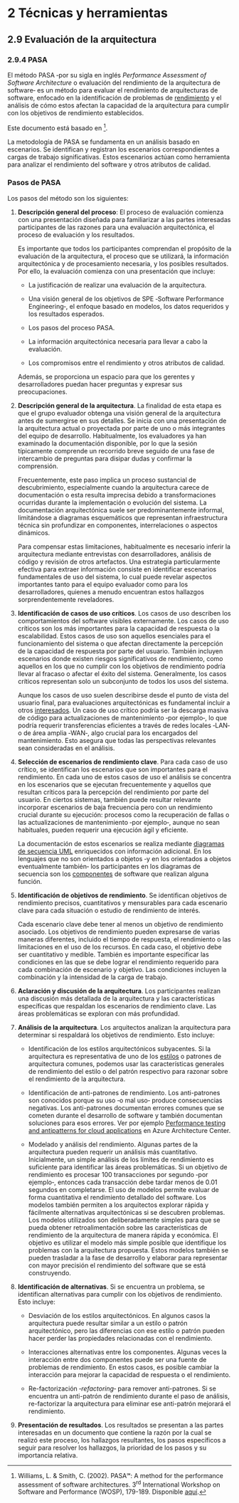 # 2 Técnicas y herramientas

## 2.9 Evaluación de la arquitectura

### 2.9.4 PASA

El método PASA ‑por su sigla en inglés *Performance Assessment of Software
Architecture* o evaluación del rendimiento de la arquitectura de software‑ es un
método para evaluar el rendimiento de arquitecturas de software, enfocado en la
identificación de problemas de [rendimiento](/4_Conceptos/4_Rendimiento.md) y el
análisis de cómo estos afectan la capacidad de la arquitectura para cumplir con
los objetivos de rendimiento establecidos.

Este documento está basado en [^1].

[^1]: Williams, L. & Smith, C. (2002). PASA℠: A method for the performance
    assessment of software architectures. 3<sup>rd</sup> International Workshop
    on Software and Performance (WOSP), 179-189. Disponible
    [aquí](https://www.researchgate.net/profile/Connie_Smith5/publication/234792513_PASASM_A_method_for_the_performance_assessment_of_software_architectures/links/02e7e52b25ec295c19000000/PASASM-A-method-for-the-performance-assessment-of-software-architectures.pdf).

La metodología de PASA se fundamenta en un análisis basado en escenarios. Se
identifican y registran los escenarios correspondientes a cargas de trabajo
significativas. Estos escenarios actúan como herramienta para analizar el
rendimiento del software y otros atributos de calidad.

### Pasos de PASA

Los pasos del método son los siguientes:

1. **Descripción general del proceso**: El proceso de evaluación comienza con
   una presentación diseñada para familiarizar a las partes interesadas
   participantes de las razones para una evaluación arquitectónica, el proceso
   de evaluación y los resultados.

   Es importante que todos los participantes comprendan el propósito de la
   evaluación de la arquitectura, el proceso que se utilizará, la información
   arquitectónica y de procesamiento necesaria, y los posibles resultados. Por
   ello, la evaluación comienza con una presentación que incluye:

   * La justificación de realizar una evaluación de la arquitectura.

   * Una visión general de los objetivos de SPE ‑Software Performance
     Engineering‑, el enfoque basado en modelos, los datos requeridos y los
     resultados esperados.

   * Los pasos del proceso PASA.

   * La información arquitectónica necesaria para llevar a cabo la evaluación.

   * Los compromisos entre el rendimiento y otros atributos de calidad.

   Además, se proporciona un espacio para que los gerentes y desarrolladores
   puedan hacer preguntas y expresar sus preocupaciones.

2. **Descripción general de la arquitectura**. La finalidad de esta etapa es que
   el grupo evaluador obtenga una visión general de la arquitectura antes de
   sumergirse en sus detalles. Se inicia con una presentación de la arquitectura
   actual o proyectada por parte de uno o más integrantes del equipo de
   desarrollo. Habitualmente, los evaluadores ya han examinado la documentación
   disponible, por lo que la sesión típicamente comprende un recorrido breve
   seguido de una fase de intercambio de preguntas para disipar dudas y
   confirmar la comprensión.

   Frecuentemente, este paso implica un proceso sustancial de descubrimiento,
   especialmente cuando la arquitectura carece de documentación o esta resulta
   imprecisa debido a transformaciones ocurridas durante la implementación o
   evolución del sistema. La documentación arquitectónica suele ser
   predominantemente informal, limitándose a diagramas esquemáticos que
   representan infraestructura técnica sin profundizar en componentes,
   interrelaciones o aspectos dinámicos.

   Para compensar estas limitaciones, habitualmente es necesario inferir la
   arquitectura mediante entrevistas con desarrolladores, análisis de código y
   revisión de otros artefactos. Una estrategia particularmente efectiva para
   extraer información consiste en identificar escenarios fundamentales de uso
   del sistema, lo cual puede revelar aspectos importantes tanto para el equipo
   evaluador como para los desarrolladores, quienes a menudo encuentran estos
   hallazgos sorprendentemente reveladores.

3. **Identificación de casos de uso críticos**. Los casos de uso describen los
   comportamientos del software visibles externamente. Los casos de uso críticos
   son los más importantes para la capacidad de respuesta o la escalabilidad.
   Estos casos de uso son aquellos esenciales para el funcionamiento del sistema
   o que afectan directamente la percepción de la capacidad de respuesta por
   parte del usuario. También incluyen escenarios donde existen riesgos
   significativos de rendimiento, como aquellos en los que no cumplir con los
   objetivos de rendimiento podría llevar al fracaso o afectar el éxito del
   sistema. Generalmente, los casos críticos representan solo un subconjunto de
   todos los usos del sistema.

   Aunque los casos de uso suelen describirse desde el punto de vista del
   usuario final, para evaluaciones arquitectónicas es fundamental incluir a
   otros [interesados](/4_Conceptos/4_Interesado.md). Un caso de uso crítico
   podría ser la descarga masiva de código para actualizaciones de mantenimiento
   ‑por ejemplo‑, lo que podría requerir transferencias eficientes a través de
   redes locales ‑LAN‑ o de área amplia ‑WAN‑, algo crucial para los encargados
   del mantenimiento. Esto asegura que todas las perspectivas relevantes sean
   consideradas en el análisis.

4. **Selección de escenarios de rendimiento clave**. Para cada caso de uso
   crítico, se identifican los escenarios que son importantes para el
   rendimiento. En cada uno de estos casos de uso el análisis se concentra en
   los escenarios que se ejecutan frecuentemente y aquellos que resultan
   críticos para la percepción del rendimiento por parte del usuario. En ciertos
   sistemas, también puede resultar relevante incorporar escenarios de baja
   frecuencia pero con un rendimiento crucial durante su ejecución: procesos
   como la recuperación de fallas o las actualizaciones de mantenimiento ‑por
   ejemplo‑, aunque no sean habituales, pueden requerir una ejecución ágil y
   eficiente.

   La documentación de estos escenarios se realiza mediante [diagramas de
   secuencia
   UML](/2_Tecnicas_y_herramientas/2_04_.Modelos_de_comportamiento/2_04_03_Diagramas_de_secuencia_UML.md)
   enriquecidos con información adicional. En los lenguajes que no son
   orientados a objetos ‑y en los orientados a objetos eventualmente también‑
   los participantes en los diagramas de secuencia son los
   [componentes](/4_Conceptos/4_Componente.md) de software que realizan alguna
   función.

5. **Identificación de objetivos de rendimiento**. Se identifican objetivos de
   rendimiento precisos, cuantitativos y mensurables para cada escenario clave
   para cada situación o estudio de rendimiento de interés.

   Cada escenario clave debe tener al menos un objetivo de rendimiento asociado.
   Los objetivos de rendimiento pueden expresarse de varias maneras diferentes,
   incluido el tiempo de respuesta, el rendimiento o las limitaciones en el uso
   de los recursos. En cada caso, el objetivo debe ser cuantitativo y medible.
   También es importante especificar las condiciones en las que se debe lograr
   el rendimiento requerido para cada combinación de escenario y objetivo. Las
   condiciones incluyen la combinación y la intensidad de la carga de trabajo.

6. **Aclaración y discusión de la arquitectura**. Los participantes realizan una
   discusión más detallada de la arquitectura y las características específicas
   que respaldan los escenarios de rendimiento clave. Las áreas problemáticas se
   exploran con más profundidad.

7. **Análisis de la arquitectura**. Los arquitectos analizan la arquitectura
   para determinar si respaldará los objetivos de rendimiento. Esto incluye:

   * Identificación de los estilos arquitectónicos subyacentes. Si la
     arquitectura es representativa de uno de los
     [estilos](/2_Tecnicas_y_herramientas/2_07_.Estilos_arquitectura/2_07_.Estilos_arquitectura.md) o
     patrones de arquitectura comunes, podemos usar las características
     generales de rendimiento del estilo o del patrón respectivo para razonar
     sobre el rendimiento de la arquitectura.

   * Identificación de anti-patrones de rendimiento. Los anti-patrones son
     conocidos porque su uso ‑o mal uso‑ produce consecuencias negativas. Los
     anti-patrones documentan errores comunes que se cometen durante el
     desarrollo de software y también documentan soluciones para esos errores.
     Ver por ejemplo [Performance testing and antipatterns for cloud
     applications](https://learn.microsoft.com/en-us/azure/architecture/antipatterns/)
     en Azure Architecture Center.

   * Modelado y análisis del rendimiento. Algunas partes de la arquitectura pueden
     requerir un análisis más cuantitativo. Inicialmente, un simple análisis de
     los límites de rendimiento es suficiente para identificar las áreas
     problemáticas. Si un objetivo de rendimiento es procesar 100 transacciones
     por segundo ‑por ejemplo‑, entonces cada transacción debe tardar menos de 0.01 segundos
     en completarse. El uso de modelos permite evaluar de forma cuantitativa el
     rendimiento detallado del software. Los modelos también permiten a los
     arquitectos explorar rápida y fácilmente alternativas arquitectónicas si se
     descubren problemas. Los modelos utilizados son deliberadamente simples
     para que se pueda obtener retroalimentación sobre las características de
     rendimiento de la arquitectura de manera rápida y económica. El objetivo es
     utilizar el modelo más simple posible que identifique los problemas con la
     arquitectura propuesta. Estos modelos también se pueden trasladar a la fase
     de desarrollo y elaborar para representar con mayor precisión el
     rendimiento del software que se está construyendo.

8. **Identificación de alternativas**. Si se encuentra un problema, se
   identifican alternativas para cumplir con los objetivos de rendimiento. Esto
   incluye:

   * Desviación de los estilos arquitectónicos. En algunos casos la arquitectura
     puede resultar similar a un estilo o patrón arquitectónico, pero las
     diferencias con ese estilo o patrón pueden hacer perder las propiedades
     relacionadas con el rendimiento.

   * Interacciones alternativas entre los componentes. Algunas veces la
     interacción entre dos componentes puede ser una fuente de problemas de
     rendimiento. En estos casos, es posible cambiar la interacción para mejorar
     la capacidad de respuesta o el rendimiento.

   * Re-factorización ‑*refactoring*‑ para remover anti-patrones. Si se
     encuentra un anti-patrón de rendimiento durante el paso de análisis,
     re-factorizar la arquitectura para eliminar ese anti-patrón mejorará el
     rendimiento.

9. **Presentación de resultados**. Los resultados se presentan a las partes
   interesadas en un documento que contiene la razón por la cual se realizó este
   proceso, los hallazgos resultantes, los pasos específicos a seguir para
   resolver los hallazgos, la prioridad de los pasos y su importancia relativa.
